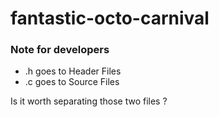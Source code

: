 # fantastic-octo-carnival
### Note for developers
- .h goes to Header Files
- .c goes to Source Files

Is it worth separating those two files ?
